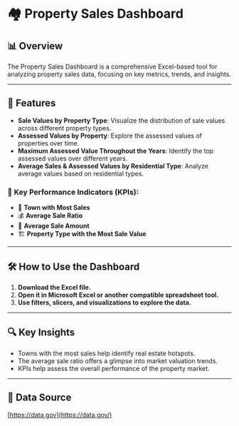# 🏘️ Property Sales Dashboard


## 📊 Overview

The Property Sales Dashboard is a comprehensive Excel-based tool for analyzing property sales data, focusing on key metrics, trends, and insights.

---

## 🧩 Features

- **Sale Values by Property Type**: Visualize the distribution of sale values across different property types.
- **Assessed Values by Property**: Explore the assessed values of properties over time.
- **Maximum Assessed Value Throughout the Years**: Identify the top assessed values over different years.
- **Average Sales & Assessed Values by Residential Type**: Analyze average values based on residential types.

### 📌 Key Performance Indicators (KPIs):

- 🏡 **Town with Most Sales**
- 💰 **Average Sale Ratio**
- 💸 **Average Sale Amount**
- 🏗️ **Property Type with the Most Sale Value**

---

## 🛠️ How to Use the Dashboard

1. **Download the Excel file.**
2. **Open it in Microsoft Excel or another compatible spreadsheet tool.**
3. **Use filters, slicers, and visualizations to explore the data.**

---

## 🔍 Key Insights

- Towns with the most sales help identify real estate hotspots.
- The average sale ratio offers a glimpse into market valuation trends.
- KPIs help assess the overall performance of the property market.

---

## 📁 Data Source

[https://data.gov](https://data.gov/)
